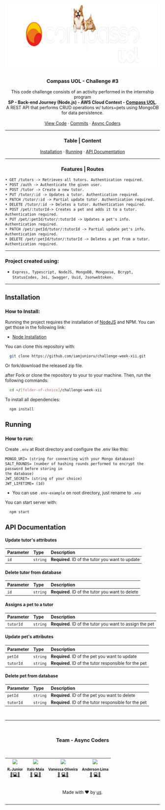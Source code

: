 <!-- be happy :) -->
<br>
<div align="center"> <!-- centralize -->   
  <a href="https://github.com/iamjunioru/challenge-week-xii">    
    <img src="https://github.com/iamjunioru/challenge-week-xii/blob/style/resources/img/header_logo.png" alt="Logo" width="745" height="214"> <!-- IMAGine -->
  </a>  
  <h3 align="center">Compass UOL - Challenge #3</h3>

  <p align="center">
    This code challenge consists of an activity performed in the internship program<br><b>SP - Back-end Journey (Node.js) - AWS Cloud Context - <a href="https://compass.uol/en/home/">Compass UOL</a></b>.
    <br>A REST API that performs CRUD operations w/ tutors+pets using MongoDB for data persistence.<br> 
    <br />
    <a href="https://github.com/iamjunioru/challenge-week-xii/tree/main/src">View Code</a>
    ·
    <a href="https://github.com/iamjunioru/challenge-week-xii/commits/main">Commits</a>
    ·
    <a href="https://github.com/iamjunioru/challenge-week-xii/graphs/contributors">Async Coders</a>
    <br>
  </p>

---

<h3>Table | Content</h3>


[Installation](#installation) · [Running](#running) · [API Documentation](#api-documentation)


---



<h3>Features | Routes</h3>

</div>

```
• GET /tutors -> Retrieves all tutors. Authentication required.
• POST /auth -> Authenticate the given user.
• POST /tutor -> Create a new tutor.
• PUT /tutor/:id -> Updates a tutor. Authentication required.
• PATCH /tutor/:id -> Partial update tutor. Authentication required.
• DELETE /tutor/:id -> Deletes a tutor. Authentication required.
• POST /pet/:tutorId-> Creates a pet and adds it to a tutor. Authentication required.
• PUT /pet/:petId/tutor/:tutorId -> Updates a pet's info. Authentication required.
• PATCH /pet/:petId/tutor/:tutorId -> Partial update pet's info. Authentication required.
• DELETE /pet/:petId/tutor/:tutorId -> Deletes a pet from a tutor. Authentication required.
```

---

<h3>Project created using:</h3>



- `Express, Typescript, NodeJS, MongoDB, Mongoose, Bcrypt, StatusCodes, Joi, Swagger, Uuid, Jsonwebtoken.`

---

## Installation
### How to Install:

Running the project requires the installation of <a href="https://nodejs.org/en">NodeJS</a> and NPM. You can get those in the following link:
- [Node Installation](https://nodejs.org/en)

You can clone this repository with:
```bash
  git clone https://github.com/iamjunioru/challenge-week-xii.git
```

Or fork/download the released zip file.

after Fork or clone the repository to your to your machine.
Then, run the following commands:
```bash
  cd ~/[folder-of-choice]/challenge-week-xii
```

To install all dependencies:
```bash
  npm install
```

## Running
### How to run:

Create `.env` at Root directory and configure the .env like this:
```
MONGO_URI= (string for connecting with your Mongo database)
SALT_ROUNDS= (number of hashing rounds performed to encrypt the password before storing in
the database)
JWT_SECRET= (string of your choice)
JWT_LIFETIME= (1d)
```
* You can use `.env-example` on root directory, just rename to `.env`

You can start server with:
```bash
  npm start
```

## API Documentation


#### Update tutor's attributes

| Parameter | Type     | Description                                      |
| :-------- | :------- | :----------------------------------------------- |
| `id`      | `string` | **Required**. ID of the tutor you want to update |

#### Delete tutor from database


| Parameter | Type     | Description                                      |
| :-------- | :------- | :----------------------------------------------- |
| `id`      | `string` | **Required**. ID of the tutor you want to delete |

#### Assigns a pet to a tutor


| Parameter | Type     | Description                                              |
| :-------- | :------- | :------------------------------------------------------- |
| `tutorId` | `string` | **Required**. ID of the tutor you want to assign the pet |

#### Update pet's attributes

| Parameter | Type     | Description                                           |
| :-------- | :------- | :---------------------------------------------------- |
| `petId`   | `string` | **Required**. ID of the pet you want to update        |
| `tutorId` | `string` | **Required**. ID of the tutor responsible for the pet |

#### Delete pet from database

| Parameter | Type     | Description                                           |
| :-------- | :------- | :---------------------------------------------------- |
| `petId`   | `string` | **Required**. ID of the pet you want to delete        |
| `tutorId` | `string` | **Required**. ID of the tutor responsible for the pet |

<br> 

---

 <br>
<div align="center">
 <h3>Team - Async Coders</h3>
 <br>
 
<!-- prettier-ignore -->
| [<img src="https://avatars.githubusercontent.com/u/72615418?v=3" width="100px;"/><br /><sub><b>R. Junior</b></sub>](https://github.com/iamjunioru)<br />[💬](#question-iamjunioru "Answering Questions")[💻](https://github.com/iamjunioru/challenge-week-xii/commits?author=iamjunioru "Code")[👀](#review-iamjunioru "Reviewed Pull Requests")| [<img src="https://avatars.githubusercontent.com/u/109195782?v=3" width="100px;"/><br /><sub><b>Italo Maia</b></sub>](http://github.com/italomaia03)<br /> [💬](#question-italomaia "Answering Questions") [💻](https://github.com/iamjunioru/challenge-week-xii/commits?author=italomaia03 "Code")[👀](#review-italomaia "Reviewed Pull Requests") | [<img src="https://avatars.githubusercontent.com/u/93387954?v=3" width="100px;"/><br /><sub><b>Vanessa Oliveira</b></sub>](https://github.com/nessa515)<br />[💬](#question-vanessa "Answering Questions") [💻](https://github.com/iamjunioru/challenge-week-xii/commits?author=nessa515 "Code")[👀](#review-vanessa "Reviewed Pull Requests") | [<img src="https://avatars.githubusercontent.com/u/131804242?v=3" width="100px;"/><br /><sub><b>Anderson Lima</b></sub>](https://github.com/And3rs0nMenezes)<br />[💬](#question-anderson "Answering Questions") [💻](https://github.com/iamjunioru/challenge-week-xii/commits?author=And3rs0nMenezes "Code")[👀](#review-anderson "Reviewed Pull Requests") 
| :---: | :---: | :---: | :---: 

 <br>
 Made with ❤️ by <a href="https://github.com/iamjunioru/challenge-week-xii/graphs/contributors">us</a>.


</div>
<br>

---


<!-- end -->
